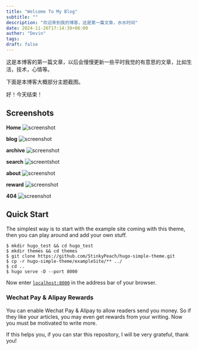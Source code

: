 ```yaml
---
title: "Welcome To My Blog"
subtitle: ""
description: "欢迎来到我的博客，这是第一篇文章，水水时间"
date: 2024-11-26T17:14:39+08:00
auther: "Devin"
tags: 
draft: false
---
```


这是本博客的第一篇文章，以后会慢慢更新一些平时我觉的有意思的文章，比如生活，技术，心情等。

下面是本博客大概部分主题截图。

好！今天结束！

## Screenshots

**Home**
![screenshot](home.png)

**blog**
![screenshot](blog.png)

**archive**
![screenshot](archive.png)

**search**
![screentshot](search.png)

**about**
![screenshot](about.png)

**reward**
![screenshot](reward.png)

**404**
![screenshot](404.png)


## Quick Start

The simplest way is to start with the example site coming with this theme, then you can play around and add your own stuff.

```shell
$ mkdir hugo_test && cd hugo_test
$ mkdir themes && cd themes
$ git clone https://github.com/StinkyPeach/hugo-simple-theme.git
$ cp -r hugo-simple-theme/exampleSite/** ../
$ cd ..
$ hugo serve -D --port 8000
```

Now enter [`localhost:8000`](http://localhost:8000) in the address bar of your browser.

### Wechat Pay & Alipay Rewards

You can enable Wechat Pay & Alipay to allow readers send you money. So if they like your articles, you may even get rewards from your writing. Now you must be motivated to write more.

If this helps you, if you can  star  this repository, I will be very grateful, thank you!
